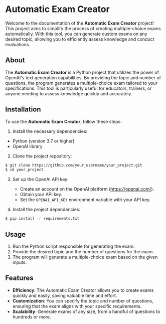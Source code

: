 # Automatic Exam Creator

Welcome to the documentation of the **Automatic Exam Creator** project! This project aims to simplify the process of creating multiple-choice exams automatically. With this tool, you can generate custom exams on any desired topic, allowing you to efficiently assess knowledge and conduct evaluations.

## About

The **Automatic Exam Creator** is a Python project that utilizes the power of OpenAI's text generation capabilities. By providing the topic and number of questions, the program generates a multiple-choice exam tailored to your specifications. This tool is particularly useful for educators, trainers, or anyone needing to assess knowledge quickly and accurately.

## Installation

To use the **Automatic Exam Creator**, follow these steps:

1. Install the necessary dependencies:

- Python (version 3.7 or higher)
- OpenAI library

2. Clone the project repository:

```bash
$ git clone https://github.com/your_username/your_project.git
$ cd your_project
```

3. Set up the OpenAI API key:

   - Create an account on the OpenAI platform (https://openai.com/).
   - Obtain your API key.
   - Set the `OPENAI_API_KEY` environment variable with your API key.

4. Install the project dependencies:

```bash
$ pip install -r requirements.txt
```

## Usage

1. Run the Python script responsible for generating the exam.
2. Provide the desired topic and the number of questions for the exam.
3. The program will generate a multiple-choice exam based on the given inputs.

## Features

- **Efficiency**: The Automatic Exam Creator allows you to create exams quickly and easily, saving valuable time and effort.
- **Customization**: You can specify the topic and number of questions, ensuring that the exam aligns with your specific requirements.
- **Scalability**: Generate exams of any size, from a handful of questions to hundreds or more.
